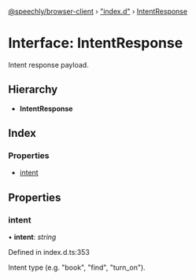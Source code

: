 [@speechly/browser-client](../README.md) › ["index.d"](../modules/_index_d_.md) › [IntentResponse](_index_d_.intentresponse.md)

# Interface: IntentResponse

Intent response payload.

## Hierarchy

* **IntentResponse**

## Index

### Properties

* [intent](_index_d_.intentresponse.md#intent)

## Properties

###  intent

• **intent**: *string*

Defined in index.d.ts:353

Intent type (e.g. "book", "find", "turn_on").
